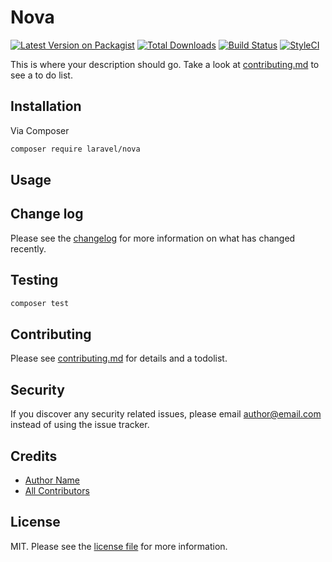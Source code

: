 # Nova

[![Latest Version on Packagist][ico-version]][link-packagist]
[![Total Downloads][ico-downloads]][link-downloads]
[![Build Status][ico-travis]][link-travis]
[![StyleCI][ico-styleci]][link-styleci]

This is where your description should go. Take a look at [contributing.md](contributing.md) to see a to do list.

## Installation

Via Composer

```bash
composer require laravel/nova
```

## Usage

## Change log

Please see the [changelog](changelog.md) for more information on what has changed recently.

## Testing

```bash
composer test
```

## Contributing

Please see [contributing.md](contributing.md) for details and a todolist.

## Security

If you discover any security related issues, please email author@email.com instead of using the issue tracker.

## Credits

- [Author Name][link-author]
- [All Contributors][link-contributors]

## License

MIT. Please see the [license file](license.md) for more information.

[ico-version]: https://img.shields.io/packagist/v/laravel/nova.svg?style=flat-square
[ico-downloads]: https://img.shields.io/packagist/dt/laravel/nova.svg?style=flat-square
[ico-travis]: https://img.shields.io/travis/laravel/nova/master.svg?style=flat-square
[ico-styleci]: https://styleci.io/repos/12345678/shield

[link-packagist]: https://packagist.org/packages/laravel/nova
[link-downloads]: https://packagist.org/packages/laravel/nova
[link-travis]: https://travis-ci.org/laravel/nova
[link-styleci]: https://styleci.io/repos/12345678
[link-author]: https://github.com/laravel
[link-contributors]: ../../contributors

